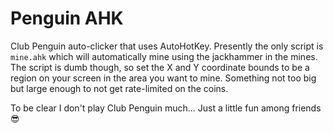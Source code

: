 # Penguin AHK

Club Penguin auto-clicker that uses AutoHotKey. Presently the only script is `mine.ahk` which will automatically mine using the jackhammer in the mines. The script is dumb though, so set the X and Y coordinate bounds to be a region on your screen in the area you want to mine. Something not too big but large enough to not get rate-limited on the coins.

To be clear I don't play Club Penguin much... Just a little fun among friends 😎
